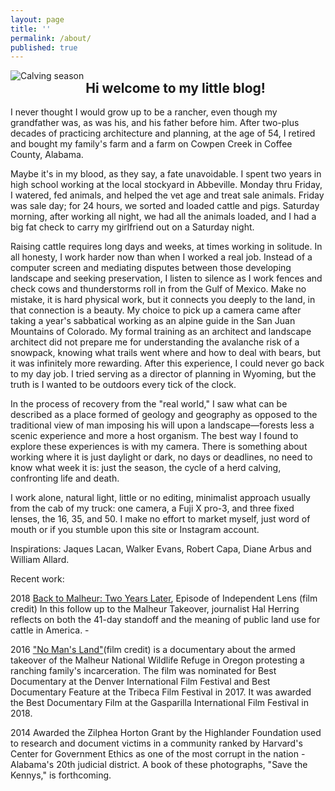 ```yaml
---
layout: page
title: ''
permalink: /about/
published: true
---
```


<img src="https://jonkalev.s3-us-west-2.amazonaws.com/ME-2019.jpg" align="left" alt="Calving season"/>


<h2>Hi welcome to my little blog!</h2>
I never thought I would grow up to be a rancher, even though my grandfather was, as was his, and his father before him.
After two-plus decades of practicing architecture and planning, at the age of 54, I retired and bought my family's farm and a farm on Cowpen Creek in Coffee County, Alabama.<p> Maybe it's in my blood, as they say, a fate unavoidable. I spent two years in high school working at the local stockyard in Abbeville. Monday thru Friday, I watered, fed animals, and helped the vet age and treat sale animals. Friday was sale day; for 24 hours, we sorted and loaded cattle and pigs. 
Saturday morning, after working all night, we had all the animals loaded, and I had a big fat check to carry my girlfriend out on a Saturday night.
  <p>Raising cattle requires long days and weeks, at times working in solitude. In all honesty, I work harder now than when I worked a real job. Instead of a computer screen and mediating disputes between those developing landscape and seeking preservation, I listen to silence as I work fences and check cows and thunderstorms roll in from the Gulf of Mexico. Make no mistake, it is hard physical work, but it connects you deeply to the land, in that connection is a beauty.
My choice to pick up a camera came after taking a year's sabbatical working as an alpine guide in the San Juan Mountains of Colorado. My formal training as an architect and landscape architect did not prepare me for understanding the avalanche risk of a snowpack, knowing what trails went where and how to deal with bears, but it was infinitely more rewarding. After this experience, I could never go back to my day job. I tried serving as a director of planning in Wyoming, but the truth is I wanted to be outdoors every tick of the clock. 
    <p>In the process of recovery from the "real world," I saw what can be described as a place formed of geology and geography as opposed to the traditional view of man imposing his will upon a landscape—forests less a scenic experience and more a host organism. The best way I found to explore these experiences is with my camera.
There is something about working where it is just daylight or dark, no days or deadlines, no need to know what week it is: just the season, the cycle of a herd calving, confronting life and death.
      <p>
I work alone, natural light, little or no editing, minimalist approach usually from the cab of my truck: one camera, a Fuji X pro-3, and three fixed lenses, the 16, 35, and 50. I make no effort to market myself, just word of mouth or if you stumble upon this site or Instagram account.
<p>
Inspirations:  Jaques Lacan,  Walker Evans,  Robert Capa, Diane Arbus and William Allard.
  <p>
Recent work:
      
<p>2018 <a href="https://www.pbssocal.org/shows/independent-lens/clip/back-malheur-two-years-later-0o4iek">Back to Malheur: Two Years Later</a>, Episode of Independent Lens (film credit) In this follow up to the Malheur Takeover, journalist Hal Herring reflects on both the 41-day standoff and the meaning of public land use for cattle in America. -
<p>2016 <a href="https://www.pbs.org/independentlens/documentaries/no-mans-land/">"No Man's Land"</a>(film credit) is a documentary about the armed takeover of the Malheur National Wildlife Refuge in Oregon protesting a ranching family's incarceration. The film was nominated for Best Documentary at the Denver International Film Festival and Best Documentary Feature at the Tribeca Film Festival in 2017. It was awarded the Best Documentary Film at the Gasparilla International Film Festival in 2018. 
<p>2014 Awarded the Zilphea Horton Grant by the Highlander Foundation used to research and document victims in a community ranked by Harvard's Center for Government Ethics as one of the most corrupt in the nation - Alabama's 20th judicial district. A book of these photographs, "Save the Kennys," is forthcoming.





